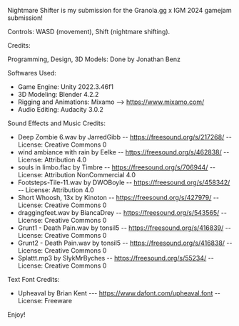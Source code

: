 Nightmare Shifter is my submission for the Granola.gg x IGM 2024 gamejam submission! 

Controls: WASD (movement), Shift (nightmare shifting). 

Credits: 

Programming, Design, 3D Models: Done by Jonathan Benz

Softwares Used: 
- Game Engine: Unity 2022.3.46f1
- 3D Modeling: Blender 4.2.2
- Rigging and Animations: Mixamo --> https://www.mixamo.com/
- Audio Editing: Audacity 3.0.2

Sound Effects and Music Credits: 
- Deep Zombie 6.wav by JarredGibb -- https://freesound.org/s/217268/ -- License: Creative Commons 0
- wind ambiance with rain by Eelke -- https://freesound.org/s/462838/ -- License: Attribution 4.0
- souls in limbo.flac by Timbre -- https://freesound.org/s/706944/ -- License: Attribution NonCommercial 4.0
- Footsteps-Tile-11.wav by DWOBoyle -- https://freesound.org/s/458342/ -- License: Attribution 4.0
- Short Whoosh, 13x by Kinoton -- https://freesound.org/s/427979/ -- License: Creative Commons 0
- draggingfeet.wav by BiancaDrey -- https://freesound.org/s/543565/ -- License: Creative Commons 0
- Grunt1 - Death Pain.wav by tonsil5 -- https://freesound.org/s/416839/ -- License: Creative Commons 0
- Grunt2 - Death Pain.wav by tonsil5 -- https://freesound.org/s/416838/ -- License: Creative Commons 0
- Splattt.mp3 by SlykMrByches -- https://freesound.org/s/55234/ -- License: Creative Commons 0

Text Font Credits: 
- Upheaval by Brian Kent --- https://www.dafont.com/upheaval.font -- License: Freeware

Enjoy!
